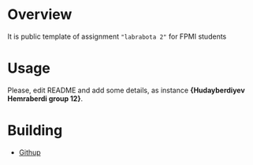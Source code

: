 # Overview

It is public template of assignment `"labrabota 2"` for FPMI students

# Usage

Please, edit README and add some details, as instance **{Hudayberdiyev Hemraberdi group 12}**.

# Building

* [Githup](https://github.com/hemrahudayberdiyev1/lab2-task1-gr12-hudayberdiyev/blob/master/src/main.c)
